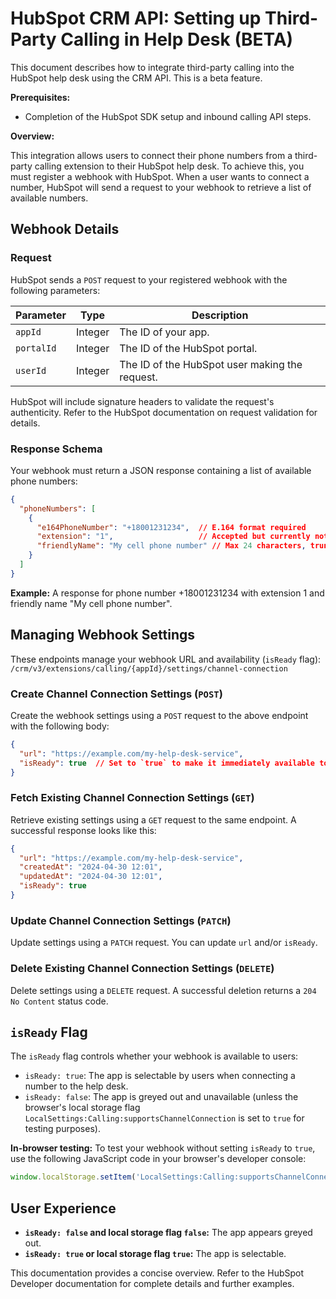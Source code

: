 # HubSpot CRM API: Setting up Third-Party Calling in Help Desk (BETA)

This document describes how to integrate third-party calling into the HubSpot help desk using the CRM API.  This is a beta feature.

**Prerequisites:**

* Completion of the HubSpot SDK setup and inbound calling API steps.

**Overview:**

This integration allows users to connect their phone numbers from a third-party calling extension to their HubSpot help desk.  To achieve this, you must register a webhook with HubSpot.  When a user wants to connect a number, HubSpot will send a request to your webhook to retrieve a list of available numbers.


## Webhook Details

### Request

HubSpot sends a `POST` request to your registered webhook with the following parameters:

| Parameter  | Type    | Description                                      |
|------------|---------|--------------------------------------------------|
| `appId`    | Integer | The ID of your app.                             |
| `portalId` | Integer | The ID of the HubSpot portal.                    |
| `userId`   | Integer | The ID of the HubSpot user making the request.   |

HubSpot will include signature headers to validate the request's authenticity.  Refer to the HubSpot documentation on request validation for details.


### Response Schema

Your webhook must return a JSON response containing a list of available phone numbers:

```json
{
  "phoneNumbers": [
    {
      "e164PhoneNumber": "+18001231234",  // E.164 format required
      "extension": "1",                   // Accepted but currently not used for connection
      "friendlyName": "My cell phone number" // Max 24 characters, truncated if longer
    }
  ]
}
```

**Example:** A response for phone number +18001231234 with extension 1 and friendly name "My cell phone number".


## Managing Webhook Settings

These endpoints manage your webhook URL and availability (`isReady` flag):  `/crm/v3/extensions/calling/{appId}/settings/channel-connection`

### Create Channel Connection Settings (`POST`)

Create the webhook settings using a `POST` request to the above endpoint with the following body:

```json
{
  "url": "https://example.com/my-help-desk-service",
  "isReady": true  // Set to `true` to make it immediately available to users
}
```

### Fetch Existing Channel Connection Settings (`GET`)

Retrieve existing settings using a `GET` request to the same endpoint.  A successful response looks like this:

```json
{
  "url": "https://example.com/my-help-desk-service",
  "createdAt": "2024-04-30 12:01",
  "updatedAt": "2024-04-30 12:01",
  "isReady": true
}
```

### Update Channel Connection Settings (`PATCH`)

Update settings using a `PATCH` request. You can update `url` and/or `isReady`.


### Delete Existing Channel Connection Settings (`DELETE`)

Delete settings using a `DELETE` request.  A successful deletion returns a `204 No Content` status code.


## `isReady` Flag

The `isReady` flag controls whether your webhook is available to users:

* `isReady: true`: The app is selectable by users when connecting a number to the help desk.
* `isReady: false`: The app is greyed out and unavailable (unless the browser's local storage flag `LocalSettings:Calling:supportsChannelConnection` is set to `true` for testing purposes).


**In-browser testing:** To test your webhook without setting `isReady` to `true`, use the following JavaScript code in your browser's developer console:

```javascript
window.localStorage.setItem('LocalSettings:Calling:supportsChannelConnection', true);
```


## User Experience

* **`isReady: false` and local storage flag `false`:** The app appears greyed out.
* **`isReady: true` or local storage flag `true`:** The app is selectable.


This documentation provides a concise overview.  Refer to the HubSpot Developer documentation for complete details and further examples.
